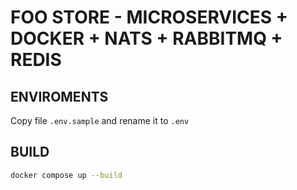 # FOO STORE - MICROSERVICES + DOCKER + NATS + RABBITMQ + REDIS

## ENVIROMENTS

Copy file `.env.sample` and rename it to `.env`

## BUILD

```bash
docker compose up --build
```
